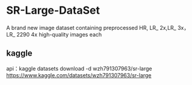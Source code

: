# SR-Large-DataSet
A brand new image dataset containing preprocessed HR, LR_ 2x,LR_ 3x，LR_ 2290 4x high-quality images each

## kaggle
 api：kaggle datasets download -d wzh791307963/sr-large
 https://www.kaggle.com/datasets/wzh791307963/sr-large

